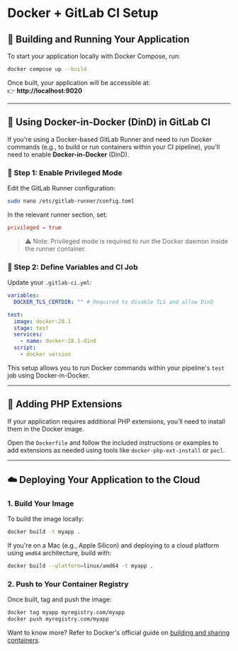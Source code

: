 # Docker + GitLab CI Setup

## 🚀 Building and Running Your Application

To start your application locally with Docker Compose, run:

```bash
docker compose up --build
```

Once built, your application will be accessible at:  
👉 **http://localhost:9020**

---

## 🐳 Using Docker-in-Docker (DinD) in GitLab CI

If you're using a Docker-based GitLab Runner and need to run Docker commands (e.g., to build or run containers within your CI pipeline), you'll need to enable **Docker-in-Docker** (DinD).

### 🔧 Step 1: Enable Privileged Mode

Edit the GitLab Runner configuration:

```bash
sudo nano /etc/gitlab-runner/config.toml
```

In the relevant runner section, set:

```toml
privileged = true
```

> ⚠️ Note: Privileged mode is required to run the Docker daemon inside the runner container.

### 📄 Step 2: Define Variables and CI Job

Update your `.gitlab-ci.yml`:

```yaml
variables:
  DOCKER_TLS_CERTDIR: "" # Required to disable TLS and allow DinD

test:
  image: docker:28.1
  stage: test
  services:
    - name: docker:28.1-dind
  script:
    - docker version
```

This setup allows you to run Docker commands within your pipeline's `test` job using Docker-in-Docker.

---

## 🧩 Adding PHP Extensions

If your application requires additional PHP extensions, you’ll need to install them in the Docker image.

Open the `Dockerfile` and follow the included instructions or examples to add extensions as needed using tools like `docker-php-ext-install` or `pecl`.

---

## ☁️ Deploying Your Application to the Cloud

### 1. Build Your Image

To build the image locally:

```bash
docker build -t myapp .
```

If you're on a Mac (e.g., Apple Silicon) and deploying to a cloud platform using `amd64` architecture, build with:

```bash
docker build --platform=linux/amd64 -t myapp .
```

### 2. Push to Your Container Registry

Once built, tag and push the image:

```bash
docker tag myapp myregistry.com/myapp
docker push myregistry.com/myapp
```

Want to know more? Refer to Docker's official guide on [building and sharing containers](https://docs.docker.com/go/get-started-sharing/).
